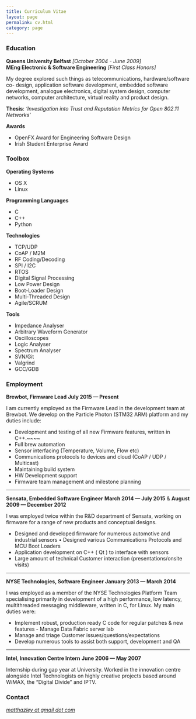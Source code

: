 ```yaml
---
title: Curriculum Vitae
layout: page
permalink: cv.html
category: page
---
```


### Education

**Queens University Belfast**  *[October 2004 - June 2009]*  
**MEng Electronic & Software Engineering**  *[First Class Honors]*

My degree explored such things as telecommunications, hardware/software co- design, application software development, embedded software development, analogue electronics, digital system design, computer networks, computer architecture, virtual reality and product design.

**Thesis**: *‘Investigation into Trust and Reputation Metrics for Open 802.11 Networks’*

**Awards**

- OpenFX Award for Engineering Software Design
- Irish Student Enterprise Award

### Toolbox
**Operating Systems**  

- OS X
- Linux

**Programming Languages**

- C  
- C++
- Python

**Technologies**

- TCP/UDP 
- CoAP / M2M
- RF Coding/Decoding
- SPI / I2C
- RTOS
- Digital Signal Processing
- Low Power Design
- Boot-Loader Design
- Multi-Threaded Design
- Agile/SCRUM

**Tools**

- Impedance Analyser
- Arbitrary Waveform Generator
- Oscilloscopes
- Logic Analyser
- Spectrum Analyser
- SVN/Git
- Valgrind
- GCC/GDB

### Employment

**Brewbot, Firmware Lead**
**July 2015 &mdash; Present**

I am currently employed as the Firmware Lead in the development team at Brewbot. We develop on the Particle Photon (STM32 ARM) platform and my duties include:

- Development and testing of all new Firmware features, written in C++.~~~~
- Full brew automation
- Sensor interfacing (Temperature, Volume, Flow etc)
- Communications protocols to devices and cloud (CoAP / UDP / Multicast)
- Maintaining build system
- HW Development support
- Firmware team management and milestone planning  

---

**Sensata, Embedded Software Engineer**
**March 2014 &mdash; July 2015** &
**August 2009 &mdash; December 2012**

I was employed twice within the R&D department of Sensata, working on firmware for a range of new products and conceptual designs.

- Designed and developed firmware for numerous automotive and industrial sensors • Designed various Communications Protocols and MCU Boot Loaders
- Application development on C++ ( Qt ) to interface with sensors
- Large amount of technical Customer interaction (presentations/onsite visits)

---

**NYSE Technologies, Software Engineer**
**January 2013 &mdash; March 2014**

I was employed as a member of the NYSE Technologies Platform Team specialising primarily in development of a high performance, low latency, multithreaded messaging middleware, written in C, for Linux. My main duties were:

- Implement robust, production ready C code for regular patches & new features - Manage Data Fabric server lab
- Manage and triage Customer issues/questions/expectations
- Develop numerous tools to assist both support, development and QA

---

**Intel, Innovation Centre Intern**
**June 2006 &mdash; May 2007**

Internship during gap year at University. Worked in the innovation centre alongside Intel Technologists on highly creative projects based around WiMAX, the “Digital Divide” and IPTV.

### Contact 
*[matthazley at gmail dot com](mailto:matthazley@gmail.com)*


